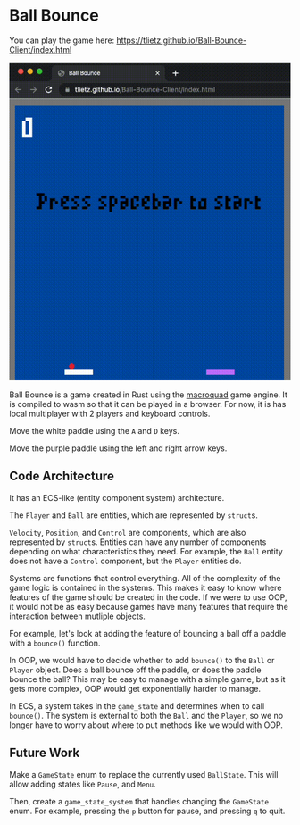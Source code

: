 # Ball Bounce 

You can play the game here: https://tlietz.github.io/Ball-Bounce-Client/index.html

![bounce out gif](media/ball_bounce_first.gif)


Ball Bounce is a game created in Rust using the [macroquad](https://github.com/not-fl3/macroquad) game engine.
It is compiled to wasm so that it can be played in a browser. For now, it is has local multiplayer with 2 players and keyboard controls.

Move the white paddle using the `A` and `D` keys. 

Move the purple paddle using the left and right arrow keys.

## Code Architecture

It has an ECS-like (entity component system) architecture.

The `Player` and `Ball` are entities, which are represented by `struct`s.

`Velocity`, `Position`, and `Control` are components, which are also represented by `struct`s. Entities can have any number of components depending on what characteristics they need. For example, the `Ball` entity does not have a `Control` component, but the `Player` entities do.

Systems are functions that control everything.
All of the complexity of the game logic is contained in the systems. This makes it easy to know where features of the game should be created in the code. If we were to use OOP, it would not be as easy because games have many features that require the interaction between mutliple objects. 

For example, let's look at adding the feature of bouncing a ball off a paddle with a `bounce()` function. 

In OOP, we would have to decide whether to add `bounce()` to the `Ball` or `Player` object. Does a ball bounce off the paddle, or does the paddle bounce the ball? This may be easy to manage with a simple game, but as it gets more complex, OOP would get exponentially harder to manage.

In ECS, a system takes in the `game_state` and determines when to call `bounce()`. 
The system is external to both the `Ball` and the `Player`, so we no longer have to worry about where to put methods like we would with OOP.

## Future Work

Make a `GameState` enum to replace the currently used `BallState`. This will allow adding states like `Pause`, and `Menu`. 

Then, create a `game_state_system` that handles changing the `GameState` enum.
For example, pressing the `p` button for pause, and pressing `q` to quit. 